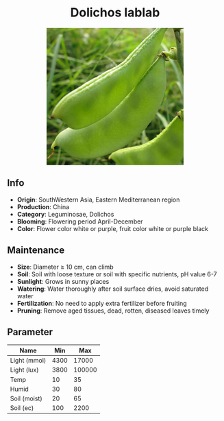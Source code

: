 <h1 align='center'>Dolichos lablab</h1>
<p align="center">
    <img 
        align='center'
        width='320'
        src="../images/dolichos lablab.png" 
        alt='Dolichos lablab' />
</p>

## Info

 - **Origin**: SouthWestern Asia, Eastern Mediterranean region
 - **Production**: China
 - **Category**: Leguminosae, Dolichos
 - **Blooming**: Flowering period April-December
 - **Color**: Flower color white or purple, fruit color white or purple black

## Maintenance

 - **Size**: Diameter ≥ 10 cm, can climb
 - **Soil**: Soil with loose texture or soil with specific nutrients, pH value 6-7
 - **Sunlight**: Grows in sunny places
 - **Watering**: Water thoroughly after soil surface dries, avoid saturated water
 - **Fertilization**: No need to apply extra fertilizer before fruiting
 - **Pruning**: Remove aged tissues, dead, rotten, diseased leaves timely

## Parameter

| Name         | Min  | Max   |
|--------------|------|-------|
| Light (mmol) | 4300 | 17000  |
| Light (lux)  | 3800 | 100000 |
| Temp         | 10    | 35    |
| Humid        | 30   | 80    |
| Soil (moist) | 20   | 65    |
| Soil (ec)    | 100  | 2200  |